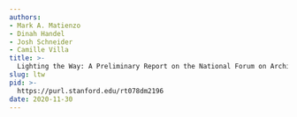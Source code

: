 ```yaml
---
authors:
- Mark A. Matienzo
- Dinah Handel
- Josh Schneider
- Camille Villa
title: >-
  Lighting the Way: A Preliminary Report on the National Forum on Archival Discovery and Delivery
slug: ltw
pid: >-
  https://purl.stanford.edu/rt078dm2196
date: 2020-11-30
---
```

